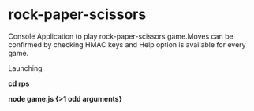 # rock-paper-scissors
Console Application to play rock-paper-scissors game.Moves can be confirmed by checking HMAC keys and Help option is available for every game.


Launching
<p>
<b> cd rps </b>
  </p>
  <p>
<b> node game.js {>1 odd arguments}</b>
  </p>
